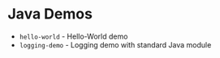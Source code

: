 # Java Demos

* `hello-world` - Hello-World demo
* `logging-demo` - Logging demo with standard Java module
